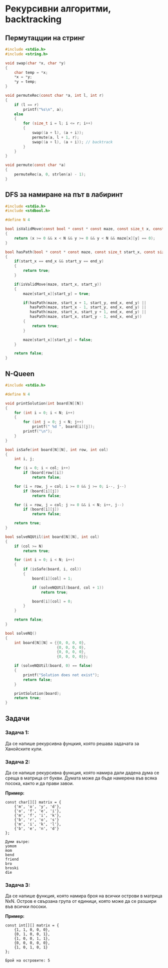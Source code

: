 # Рекурсивни алгоритми, backtracking

## Пермутацции на стринг

```c
#include <stdio.h>
#include <string.h>

void swap(char *x, char *y)
{
    char temp = *x;
    *x = *y;
    *y = temp;
}

void permuteRec(const char *a, int l, int r)
{
    if (l == r)
        printf("%s\n", a);
    else
    {
        for (size_t i = l; i <= r; i++)
        {
            swap((a + l), (a + i));
            permute(a, l + 1, r);
            swap((a + l), (a + i)); // backtrack
        }
    }
}

void permute(const char *a)
{
    permuteRec(a, 0, strlen(a) - 1);
}
```
## DFS за намиране на път в лабиринт

```c
#include <stdio.h>
#include <stdbool.h>

#define N 4

bool isValidMove(const bool * const * const maze, const size_t x, const size_t y);
{
    return (x >= 0 && x < N && y >= 0 && y < N && maze[x][y] == 0);
}

bool hasPath(bool * const * const maze, const size_t start_x, const size_t start_y, const size_t end_x, const size_t end_y)
{
    if(start_x == end_x && start_y == end_y)
    {
        return true;
    }

    if(isValidMove(maze, start_x, start_y))
    {
        maze[start_x][start_y] = true;

        if(hasPath(maze, start_x + 1, start_y, end_x, end_y) ||
           hasPath(maze, start_x - 1, start_y, end_x, end_y) ||
           hasPath(maze, start_x, start_y + 1, end_x, end_y) ||
           hasPath(maze, start_x, start_y - 1, end_x, end_y))
        {
            return true;
        }

        maze[start_x][start_y] = false;
    }

    return false;
}  
```

## N-Queen

```c
#include <stdio.h>

#define N 4

void printSolution(int board[N][N])
{
    for (int i = 0; i < N; i++)
    {
        for (int j = 0; j < N; j++)
            printf(" %d ", board[i][j]);
        printf("\n");
    }
}

bool isSafe(int board[N][N], int row, int col)
{
    int i, j;

    for (i = 0; i < col; i++)
        if (board[row][i])
            return false;

    for (i = row, j = col; i >= 0 && j >= 0; i--, j--)
        if (board[i][j])
            return false;

    for (i = row, j = col; j >= 0 && i < N; i++, j--)
        if (board[i][j])
            return false;

    return true;
}

bool solveNQUtil(int board[N][N], int col)
{
    if (col >= N)
        return true;

    for (int i = 0; i < N; i++)
    {
        if (isSafe(board, i, col))
        {
            board[i][col] = 1;

            if (solveNQUtil(board, col + 1))
                return true;

            board[i][col] = 0;
        }
    }

    return false;
}

bool solveNQ()
{
    int board[N][N] = {{0, 0, 0, 0},
                       {0, 0, 0, 0},
                       {0, 0, 0, 0},
                       {0, 0, 0, 0}};

    if (solveNQUtil(board, 0) == false)
    {
        printf("Solution does not exist");
        return false;
    }

    printSolution(board);
    return true;
}
```

## Задачи

### Задача 1:
Да се напише рекурсивна фунцкия, която решава задачата за Ханойските кули.

### Задача 2:
Да се напише рекурсивна функция, която намира дали дадена дума се среща в матрица от букви. Думата може да бъде намерена във всяка посока, както и да прави завои.

**Пример:**

```
const char[][] matrix = {
    {'m', 'o', 'y', 'd'},
    {'o', 'f', 'e', 'i'},
    {'m', 'f', 'i', 'k'},
    {'b', 'r', 'o', 's'}
    {'m', 'i', 'k', 'l'},
    {'b', 'e', 'n', 'd'}
};

Думи вътре:
yomom
mom
bend
friend
bro
broski
die
```

### Задача 3:
Да се напише функция, която намира броя на всички острови в матрица NxN. Остров е свързана група от единици, която може да се разшири във всички посоки.

**Пример:**

```
const int[][] matrix = {
    {1, 1, 0, 0, 0},
    {0, 1, 0, 0, 1},
    {1, 0, 0, 1, 1},
    {0, 0, 0, 0, 0},
    {1, 0, 1, 0, 1}
};

Брой на островите: 5
```
